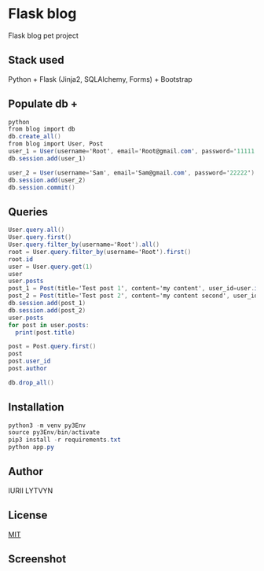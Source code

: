# Flask blog

Flask blog pet project

## Stack used

Python + Flask (Jinja2, SQLAlchemy, Forms) + Bootstrap

## Populate db +

```cs
python
from blog import db
db.create_all()
from blog import User, Post
user_1 = User(username='Root', email='Root@gmail.com', password='11111')
db.session.add(user_1)

user_2 = User(username='Sam', email='Sam@gmail.com', password='22222')
db.session.add(user_2)
db.session.commit()
```

## Queries

```cs
User.query.all()
User.query.first()
User.query.filter_by(username='Root').all()
root = User.query.filter_by(username='Root').first()
root.id
user = User.query.get(1)
user
user.posts
post_1 = Post(title='Test post 1', content='my content', user_id=user.id)
post_2 = Post(title='Test post 2', content='my content second', user_id=user.id)
db.session.add(post_1)
db.session.add(post_2)
user.posts
for post in user.posts:
  print(post.title)

post = Post.query.first()
post
post.user_id
post.author

db.drop_all()
```

## Installation

```cs
python3 -m venv py3Env
source py3Env/bin/activate
pip3 install -r requirements.txt
python app.py

```

## Author

IURII LYTVYN

## License

[MIT](https://choosealicense.com/licenses/mit/)

## Screenshot
